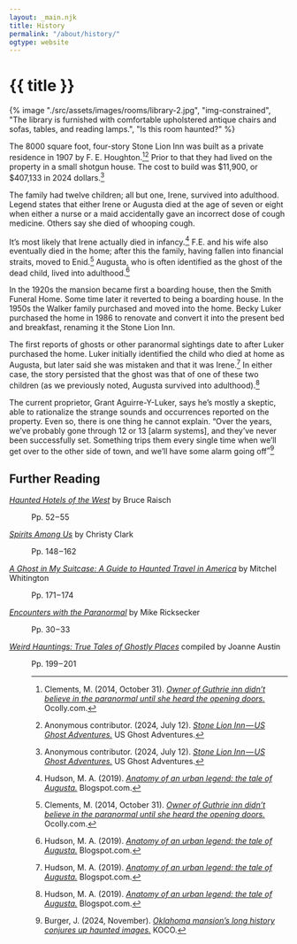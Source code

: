 ```yaml
---
layout: _main.njk
title: History
permalink: "/about/history/"
ogtype: website
---
```


<!-- markdownlint-disable MD025 -->
# {{ title }}
<!-- markdownlint-enable MD025 -->

<sli-dialog-img>

  {% image "./src/assets/images/rooms/library-2.jpg", "img-constrained", "The library is furnished with comfortable upholstered antique chairs and sofas, tables, and reading lamps.", "Is this room haunted?" %}

</sli-dialog-img>

The 8000 square foot, four-story Stone Lion Inn was built as a private residence in 1907 by F. E. Houghton.[^1][^2] Prior to that they had lived on the property in a small shotgun house. The cost to build was $11,900, or $407,133 in 2024 dollars.[^2]

[^1]: Clements, M. (2014, October 31). <cite class="short-work"><a href="https://www.ocolly.com/owner-of-guthrie-inn-didnt-believe-in-the-paranormal-until-she-heard-the-opening-doors/article_cbc2dd0c-60aa-11e4-a23a-001a4bcf6878.html" target="_blank" rel="external noopener">Owner of Guthrie inn didn’t believe in the paranormal until she heard the opening doors.</a></cite> Ocolly&#46;com.

[^2]: Anonymous contributor. (2024, July 12). <cite class="short-work"><a href="https://usghostadventures.com/haunted-places/stone-lion-inn/" target="_blank" rel="external noopener">Stone Lion Inn&zwj;&hairsp;&zwj;&mdash;&zwj;&hairsp;&zwj;US Ghost Adventures.</a></cite> US Ghost Adventures.

The family had twelve children; all but one, Irene, survived into adulthood. Legend states that either Irene or Augusta died at the age of seven or eight when either a nurse or a maid accidentally gave an incorrect dose of cough medicine. Others say she died of whooping cough.

It’s most likely that Irene actually died in infancy.[^3] F.E. and his wife also eventually died in the home; after this the family, having fallen into financial straits, moved to Enid.[^1] Augusta, who is often identified as the ghost of the dead child, lived into adulthood.[^3]

[^3]: Hudson, M. A. (2019). <cite class="short-work"><a href="https://mystorical.blogspot.com/2011/03/anatomy-of-urban-legend-tale-of-augusta.html" target="_blank" rel="external noopener">Anatomy of an urban legend: the tale of Augusta.</a></cite> Blogspot&#46;com.

In the 1920s the mansion became first a boarding house, then the Smith Funeral Home. Some time later it reverted to being a boarding house. In the 1950s the Walker family purchased and moved into the home. Becky Luker purchased the home in 1986 to renovate and convert it into the present bed and breakfast, renaming it the Stone Lion Inn.

The first reports of ghosts or other paranormal sightings date to after Luker purchased the home. Luker initially identified the child who died at home as Augusta, but later said she was mistaken and that it was Irene.[^3] In either case, the story persisted that the ghost was that of one of these two children (as we previously noted, Augusta survived into adulthood).[^3]

The current proprietor, Grant Aguirre-Y-Luker, says he’s mostly a skeptic, able to rationalize the strange sounds and occurrences reported on the property. Even so, there is one thing he cannot explain. <q>Over the years, we’ve probably gone through 12 or 13 [alarm systems], and they’ve never been successfully set. Something trips them every single time when we’ll get over to the other side of town, and we’ll have some alarm going off</q>[^4]

[^4]: Burger, J. (2024, November). <cite class="short-work"><a href="https://www.koco.com/article/stone-lion-inn-haunted-history/62779928" target="_blank" rel="external noopener">Oklahoma mansion’s long history conjures up haunted images.</a></cite> KOCO.

## Further Reading

<dt>
  <dt>
  
  [<cite>Haunted Hotels of the West</cite>](https://www.goodreads.com/book/show/9078271-haunted-hotels-of-the-west?ac=1&from_search=true&qid=pSASSRD1YD&rank=1) by Bruce Raisch<dt>
  <dd>Pp. 52&zwj;&hairsp;&zwj;&ndash;&zwj;&hairsp;&zwj;55<dd>
  <dt>
  
  [<cite>Spirits Among Us</cite>](https://www.goodreads.com/book/show/25770043-spirits-among-us?ref=nav_sb_ss_1_24) by Christy Clark <dt>
  <dd>Pp. 148&zwj;&hairsp;&zwj;&ndash;&zwj;&hairsp;&zwj;162<dd>
  <dt>
  
  [<cite>A Ghost in My Suitcase: A Guide to Haunted Travel in America</cite>](https://www.goodreads.com/book/show/2669194-a-ghost-in-my-suitcase?ref=nav_sb_ss_2_20) by Mitchel Whitington<dt>
  <dd>Pp. 171&zwj;&hairsp;&zwj;&ndash;&zwj;&hairsp;&zwj;174<dd>
  <dt>
  
  [<cite>Encounters with the Paranormal</cite>](https://www.goodreads.com/book/show/24183487-encounters-with-the-paranormal?ref=nav_sb_ss_1_35) by Mike Ricksecker<dt>
  <dd>Pp. 30&zwj;&hairsp;&zwj;&ndash;&zwj;&hairsp;&zwj;33<dd>
  <dt>
  
  [<cite>Weird Hauntings: True Tales of Ghostly Places</cite>](https://www.goodreads.com/book/show/140258.Weird_Hauntings?ref=nav_sb_ss_1_15) compiled by Joanne Austin<dt>
  <dd>Pp. 199&zwj;&hairsp;&zwj;&ndash;&zwj;&hairsp;&zwj;201<dd>
</dt>
